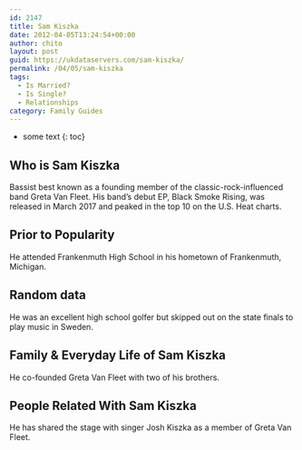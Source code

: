 ```yaml
---
id: 2147
title: Sam Kiszka
date: 2012-04-05T13:24:54+00:00
author: chito
layout: post
guid: https://ukdataservers.com/sam-kiszka/
permalink: /04/05/sam-kiszka
tags:
  - Is Married?
  - Is Single?
  - Relationships
category: Family Guides
---
```


* some text
{: toc}
          
          
## Who is  Sam Kiszka
                  
                  
                  
Bassist best known as a founding member of the classic-rock-influenced band Greta Van Fleet. His band&#8217;s debut EP, Black Smoke Rising, was released in March 2017 and peaked in the top 10 on the U.S. Heat charts. 
                  
                
                
                
## Prior to Popularity 
                  
                  
                  
He attended Frankenmuth High School in his hometown of Frankenmuth, Michigan. 
                  
                
                
                
## Random data 
                  
                  
                  
He was an excellent high school golfer but skipped out on the state finals to play music in Sweden. 
                  
                
                
                
## Family & Everyday Life of Sam Kiszka
                  
                  
                  
He co-founded Greta Van Fleet with two of his brothers. 
                  
                
                
                
## People Related With  Sam Kiszka
                  
                  
                  
He has shared the stage with singer Josh Kiszka as a member of Greta Van Fleet.
                  
                
              
            
          
          
          
    
    
  
